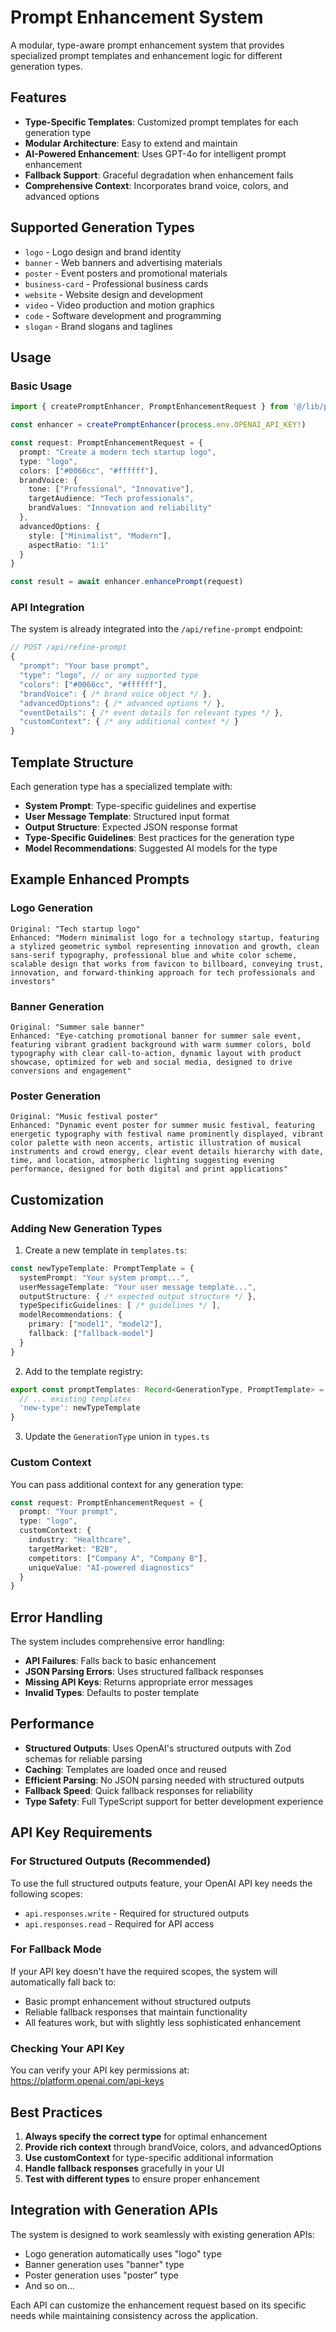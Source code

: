 # Prompt Enhancement System

A modular, type-aware prompt enhancement system that provides specialized prompt templates and enhancement logic for different generation types.

## Features

- **Type-Specific Templates**: Customized prompt templates for each generation type
- **Modular Architecture**: Easy to extend and maintain
- **AI-Powered Enhancement**: Uses GPT-4o for intelligent prompt enhancement
- **Fallback Support**: Graceful degradation when enhancement fails
- **Comprehensive Context**: Incorporates brand voice, colors, and advanced options

## Supported Generation Types

- `logo` - Logo design and brand identity
- `banner` - Web banners and advertising materials
- `poster` - Event posters and promotional materials
- `business-card` - Professional business cards
- `website` - Website design and development
- `video` - Video production and motion graphics
- `code` - Software development and programming
- `slogan` - Brand slogans and taglines

## Usage

### Basic Usage

```typescript
import { createPromptEnhancer, PromptEnhancementRequest } from '@/lib/prompt-enhancement'

const enhancer = createPromptEnhancer(process.env.OPENAI_API_KEY!)

const request: PromptEnhancementRequest = {
  prompt: "Create a modern tech startup logo",
  type: "logo",
  colors: ["#0066cc", "#ffffff"],
  brandVoice: {
    tone: ["Professional", "Innovative"],
    targetAudience: "Tech professionals",
    brandValues: "Innovation and reliability"
  },
  advancedOptions: {
    style: ["Minimalist", "Modern"],
    aspectRatio: "1:1"
  }
}

const result = await enhancer.enhancePrompt(request)
```

### API Integration

The system is already integrated into the `/api/refine-prompt` endpoint:

```typescript
// POST /api/refine-prompt
{
  "prompt": "Your base prompt",
  "type": "logo", // or any supported type
  "colors": ["#0066cc", "#ffffff"],
  "brandVoice": { /* brand voice object */ },
  "advancedOptions": { /* advanced options */ },
  "eventDetails": { /* event details for relevant types */ },
  "customContext": { /* any additional context */ }
}
```

## Template Structure

Each generation type has a specialized template with:

- **System Prompt**: Type-specific guidelines and expertise
- **User Message Template**: Structured input format
- **Output Structure**: Expected JSON response format
- **Type-Specific Guidelines**: Best practices for the generation type
- **Model Recommendations**: Suggested AI models for the type

## Example Enhanced Prompts

### Logo Generation
```
Original: "Tech startup logo"
Enhanced: "Modern minimalist logo for a technology startup, featuring a stylized geometric symbol representing innovation and growth, clean sans-serif typography, professional blue and white color scheme, scalable design that works from favicon to billboard, conveying trust, innovation, and forward-thinking approach for tech professionals and investors"
```

### Banner Generation
```
Original: "Summer sale banner"
Enhanced: "Eye-catching promotional banner for summer sale event, featuring vibrant gradient background with warm summer colors, bold typography with clear call-to-action, dynamic layout with product showcase, optimized for web and social media, designed to drive conversions and engagement"
```

### Poster Generation
```
Original: "Music festival poster"
Enhanced: "Dynamic event poster for summer music festival, featuring energetic typography with festival name prominently displayed, vibrant color palette with neon accents, artistic illustration of musical instruments and crowd energy, clear event details hierarchy with date, time, and location, atmospheric lighting suggesting evening performance, designed for both digital and print applications"
```

## Customization

### Adding New Generation Types

1. Create a new template in `templates.ts`:

```typescript
const newTypeTemplate: PromptTemplate = {
  systemPrompt: "Your system prompt...",
  userMessageTemplate: "Your user message template...",
  outputStructure: { /* expected output structure */ },
  typeSpecificGuidelines: [ /* guidelines */ ],
  modelRecommendations: {
    primary: ["model1", "model2"],
    fallback: ["fallback-model"]
  }
}
```

2. Add to the template registry:

```typescript
export const promptTemplates: Record<GenerationType, PromptTemplate> = {
  // ... existing templates
  'new-type': newTypeTemplate
}
```

3. Update the `GenerationType` union in `types.ts`

### Custom Context

You can pass additional context for any generation type:

```typescript
const request: PromptEnhancementRequest = {
  prompt: "Your prompt",
  type: "logo",
  customContext: {
    industry: "Healthcare",
    targetMarket: "B2B",
    competitors: ["Company A", "Company B"],
    uniqueValue: "AI-powered diagnostics"
  }
}
```

## Error Handling

The system includes comprehensive error handling:

- **API Failures**: Falls back to basic enhancement
- **JSON Parsing Errors**: Uses structured fallback responses
- **Missing API Keys**: Returns appropriate error messages
- **Invalid Types**: Defaults to poster template

## Performance

- **Structured Outputs**: Uses OpenAI's structured outputs with Zod schemas for reliable parsing
- **Caching**: Templates are loaded once and reused
- **Efficient Parsing**: No JSON parsing needed with structured outputs
- **Fallback Speed**: Quick fallback responses for reliability
- **Type Safety**: Full TypeScript support for better development experience

## API Key Requirements

### For Structured Outputs (Recommended)
To use the full structured outputs feature, your OpenAI API key needs the following scopes:
- `api.responses.write` - Required for structured outputs
- `api.responses.read` - Required for API access

### For Fallback Mode
If your API key doesn't have the required scopes, the system will automatically fall back to:
- Basic prompt enhancement without structured outputs
- Reliable fallback responses that maintain functionality
- All features work, but with slightly less sophisticated enhancement

### Checking Your API Key
You can verify your API key permissions at: https://platform.openai.com/api-keys

## Best Practices

1. **Always specify the correct type** for optimal enhancement
2. **Provide rich context** through brandVoice, colors, and advancedOptions
3. **Use customContext** for type-specific additional information
4. **Handle fallback responses** gracefully in your UI
5. **Test with different types** to ensure proper enhancement

## Integration with Generation APIs

The system is designed to work seamlessly with existing generation APIs:

- Logo generation automatically uses "logo" type
- Banner generation uses "banner" type
- Poster generation uses "poster" type
- And so on...

Each API can customize the enhancement request based on its specific needs while maintaining consistency across the application.
